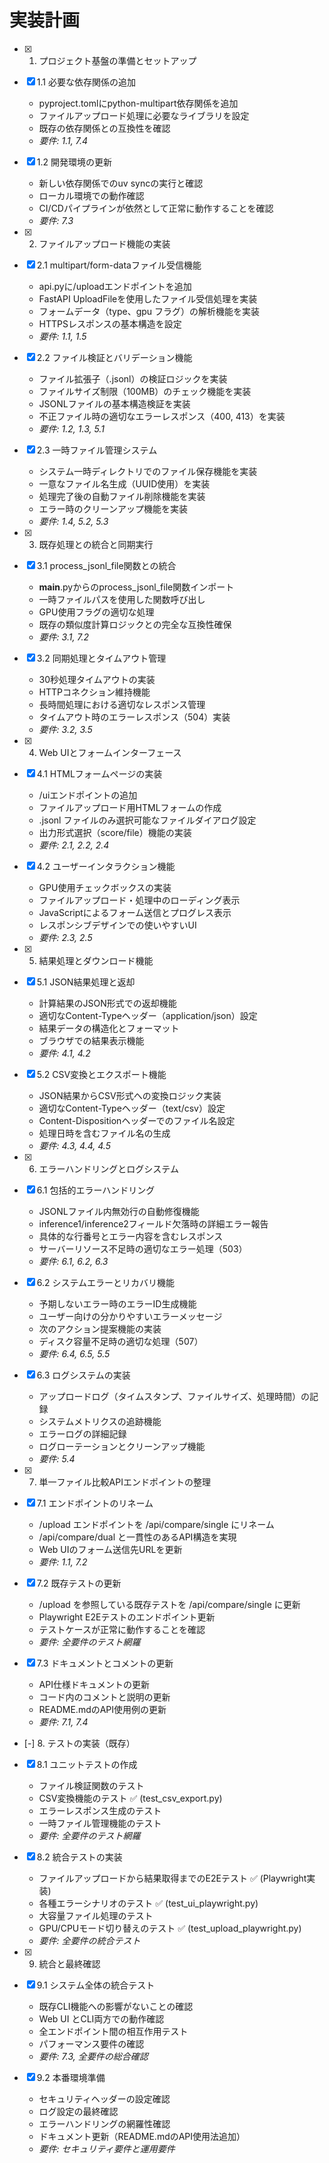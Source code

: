 # 実装計画

- [x] 1. プロジェクト基盤の準備とセットアップ
- [x] 1.1 必要な依存関係の追加
  - pyproject.tomlにpython-multipart依存関係を追加
  - ファイルアップロード処理に必要なライブラリを設定
  - 既存の依存関係との互換性を確認
  - _要件: 1.1, 7.4_

- [x] 1.2 開発環境の更新
  - 新しい依存関係でのuv syncの実行と確認
  - ローカル環境での動作確認
  - CI/CDパイプラインが依然として正常に動作することを確認
  - _要件: 7.3_

- [x] 2. ファイルアップロード機能の実装
- [x] 2.1 multipart/form-dataファイル受信機能
  - api.pyに/uploadエンドポイントを追加
  - FastAPI UploadFileを使用したファイル受信処理を実装
  - フォームデータ（type、gpu フラグ）の解析機能を実装
  - HTTPSレスポンスの基本構造を設定
  - _要件: 1.1, 1.5_

- [x] 2.2 ファイル検証とバリデーション機能
  - ファイル拡張子（.jsonl）の検証ロジックを実装
  - ファイルサイズ制限（100MB）のチェック機能を実装
  - JSONLファイルの基本構造検証を実装
  - 不正ファイル時の適切なエラーレスポンス（400, 413）を実装
  - _要件: 1.2, 1.3, 5.1_

- [x] 2.3 一時ファイル管理システム
  - システム一時ディレクトリでのファイル保存機能を実装
  - 一意なファイル名生成（UUID使用）を実装
  - 処理完了後の自動ファイル削除機能を実装
  - エラー時のクリーンアップ機能を実装
  - _要件: 1.4, 5.2, 5.3_

- [x] 3. 既存処理との統合と同期実行
- [x] 3.1 process_jsonl_file関数との統合
  - __main__.pyからのprocess_jsonl_file関数インポート
  - 一時ファイルパスを使用した関数呼び出し
  - GPU使用フラグの適切な処理
  - 既存の類似度計算ロジックとの完全な互換性確保
  - _要件: 3.1, 7.2_

- [x] 3.2 同期処理とタイムアウト管理
  - 30秒処理タイムアウトの実装
  - HTTPコネクション維持機能
  - 長時間処理における適切なレスポンス管理
  - タイムアウト時のエラーレスポンス（504）実装
  - _要件: 3.2, 3.5_

- [x] 4. Web UIとフォームインターフェース
- [x] 4.1 HTMLフォームページの実装
  - /uiエンドポイントの追加
  - ファイルアップロード用HTMLフォームの作成
  - .jsonl ファイルのみ選択可能なファイルダイアログ設定
  - 出力形式選択（score/file）機能の実装
  - _要件: 2.1, 2.2, 2.4_

- [x] 4.2 ユーザーインタラクション機能
  - GPU使用チェックボックスの実装
  - ファイルアップロード・処理中のローディング表示
  - JavaScriptによるフォーム送信とプログレス表示
  - レスポンシブデザインでの使いやすいUI
  - _要件: 2.3, 2.5_

- [x] 5. 結果処理とダウンロード機能
- [x] 5.1 JSON結果処理と返却
  - 計算結果のJSON形式での返却機能
  - 適切なContent-Typeヘッダー（application/json）設定
  - 結果データの構造化とフォーマット
  - ブラウザでの結果表示機能
  - _要件: 4.1, 4.2_

- [x] 5.2 CSV変換とエクスポート機能
  - JSON結果からCSV形式への変換ロジック実装
  - 適切なContent-Typeヘッダー（text/csv）設定
  - Content-Dispositionヘッダーでのファイル名設定
  - 処理日時を含むファイル名の生成
  - _要件: 4.3, 4.4, 4.5_

- [x] 6. エラーハンドリングとログシステム
- [x] 6.1 包括的エラーハンドリング
  - JSONLファイル内無効行の自動修復機能
  - inference1/inference2フィールド欠落時の詳細エラー報告
  - 具体的な行番号とエラー内容を含むレスポンス
  - サーバーリソース不足時の適切なエラー処理（503）
  - _要件: 6.1, 6.2, 6.3_

- [x] 6.2 システムエラーとリカバリ機能
  - 予期しないエラー時のエラーID生成機能
  - ユーザー向けの分かりやすいエラーメッセージ
  - 次のアクション提案機能の実装
  - ディスク容量不足時の適切な処理（507）
  - _要件: 6.4, 6.5, 5.5_

- [x] 6.3 ログシステムの実装
  - アップロードログ（タイムスタンプ、ファイルサイズ、処理時間）の記録
  - システムメトリクスの追跡機能
  - エラーログの詳細記録
  - ログローテーションとクリーンアップ機能
  - _要件: 5.4_

- [x] 7. 単一ファイル比較APIエンドポイントの整理
- [x] 7.1 エンドポイントのリネーム
  - /upload エンドポイントを /api/compare/single にリネーム
  - /api/compare/dual と一貫性のあるAPI構造を実現
  - Web UIのフォーム送信先URLを更新
  - _要件: 1.1, 7.2_

- [x] 7.2 既存テストの更新
  - /upload を参照している既存テストを /api/compare/single に更新
  - Playwright E2Eテストのエンドポイント更新
  - テストケースが正常に動作することを確認
  - _要件: 全要件のテスト網羅_

- [x] 7.3 ドキュメントとコメントの更新
  - API仕様ドキュメントの更新
  - コード内のコメントと説明の更新
  - README.mdのAPI使用例の更新
  - _要件: 7.1, 7.4_

- [-] 8. テストの実装（既存）
- [x] 8.1 ユニットテストの作成
  - ファイル検証関数のテスト
  - CSV変換機能のテスト ✅ (test_csv_export.py)
  - エラーレスポンス生成のテスト
  - 一時ファイル管理機能のテスト
  - _要件: 全要件のテスト網羅_

- [x] 8.2 統合テストの実装
  - ファイルアップロードから結果取得までのE2Eテスト ✅ (Playwright実装)
  - 各種エラーシナリオのテスト ✅ (test_ui_playwright.py)
  - 大容量ファイル処理のテスト
  - GPU/CPUモード切り替えのテスト ✅ (test_upload_playwright.py)
  - _要件: 全要件の統合テスト_

- [x] 9. 統合と最終確認
- [x] 9.1 システム全体の統合テスト
  - 既存CLI機能への影響がないことの確認
  - Web UI とCLI両方での動作確認
  - 全エンドポイント間の相互作用テスト
  - パフォーマンス要件の確認
  - _要件: 7.3, 全要件の総合確認_

- [x] 9.2 本番環境準備
  - セキュリティヘッダーの設定確認
  - ログ設定の最終確認
  - エラーハンドリングの網羅性確認
  - ドキュメント更新（README.mdのAPI使用法追加）
  - _要件: セキュリティ要件と運用要件_